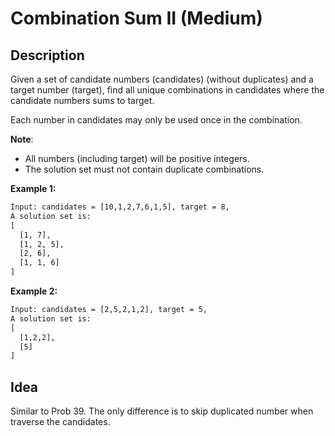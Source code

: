 # Combination Sum II (Medium)

## Description

Given a set of candidate numbers (candidates) (without duplicates) and a target number (target), find all unique combinations in candidates where the candidate numbers sums to target.

Each number in candidates may only be used once in the combination.

**Note**:

- All numbers (including target) will be positive integers.
- The solution set must not contain duplicate combinations.

**Example 1:**

```html
Input: candidates = [10,1,2,7,6,1,5], target = 8,
A solution set is:
[
  [1, 7],
  [1, 2, 5],
  [2, 6],
  [1, 1, 6]
]
```

**Example 2:**

```html
Input: candidates = [2,5,2,1,2], target = 5,
A solution set is:
[
  [1,2,2],
  [5]
]
```

## Idea

Similar to Prob 39. The only difference is to skip duplicated number when traverse the candidates.
